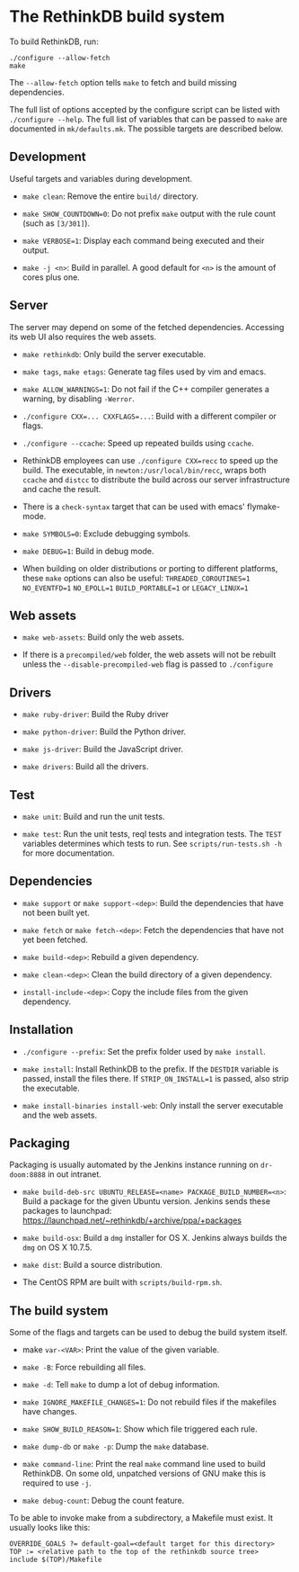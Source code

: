 The RethinkDB build system
==========================

To build RethinkDB, run:

```
./configure --allow-fetch
make
```

The `--allow-fetch` option tells `make` to fetch and build missing
dependencies.

The full list of options accepted by the configure script can be
listed with `./configure --help`. The full list of variables that can
be passed to `make` are documented in `mk/defaults.mk`. The possible
targets are described below.

Development
-----------

Useful targets and variables during development.

* `make clean`: Remove the entire `build/` directory.

* `make SHOW_COUNTDOWN=0`: Do not prefix `make` output with the rule
  count (such as `[3/301]`).

* `make VERBOSE=1`: Display each command being executed and their
  output.

* `make -j <n>`: Build in parallel. A good default for `<n>` is the
  amount of cores plus one.


Server
------

The server may depend on some of the fetched dependencies. Accessing
its web UI also requires the web assets.

* `make rethinkdb`: Only build the server executable.

* `make tags`, `make etags`: Generate tag files used by vim and emacs.

* `make ALLOW_WARNINGS=1`: Do not fail if the C++ compiler generates a
  warning, by disabling `-Werror`.

* `./configure CXX=... CXXFLAGS=...`: Build with a different compiler
  or flags.

* `./configure --ccache`: Speed up repeated builds using `ccache`.

* RethinkDB employees can use `./configure CXX=recc` to speed up the
  build. The executable, in `newton:/usr/local/bin/recc`, wraps both
  `ccache` and `distcc` to distribute the build across our server
  infrastructure and cache the result.

* There is a `check-syntax` target that can be used with emacs'
  flymake-mode.

* `make SYMBOLS=0`: Exclude debugging symbols.

* `make DEBUG=1`: Build in debug mode.

* When building on older distributions or porting to different
  platforms, these `make` options can also be useful:
  `THREADED_COROUTINES=1` `NO_EVENTFD=1` `NO_EPOLL=1`
  `BUILD_PORTABLE=1` or `LEGACY_LINUX=1`


Web assets
----------

* `make web-assets`: Build only the web assets.

* If there is a `precompiled/web` folder, the web assets will not be
  rebuilt unless the `--disable-precompiled-web` flag is passed to
  `./configure`


Drivers
-------

* `make ruby-driver`: Build the Ruby driver

* `make python-driver`: Build the Python driver.

* `make js-driver`: Build the JavaScript driver.

* `make drivers`: Build all the drivers.


Test
---

* `make unit`: Build and run the unit tests.

* `make test`: Run the unit tests, reql tests and integration
  tests. The `TEST` variables determines which tests to run. See
  `scripts/run-tests.sh -h` for more documentation.


Dependencies
---

* `make support` or `make support-<dep>`: Build the dependencies that
  have not been built yet.

* `make fetch` or `make fetch-<dep>`: Fetch the dependencies that have
  not yet been fetched.

* `make build-<dep>`: Rebuild a given dependency.

* `make clean-<dep>`: Clean the build directory of a given dependency.

* `install-include-<dep>`: Copy the include files from the given
  dependency.


Installation
---

* `./configure --prefix`: Set the prefix folder used by `make install`.

* `make install`: Install RethinkDB to the prefix. If the `DESTDIR`
  variable is passed, install the files there. If `STRIP_ON_INSTALL=1`
  is passed, also strip the executable.

* `make install-binaries install-web`: Only install the server
  executable and the web assets.


Packaging
---

Packaging is usually automated by the Jenkins instance running on
`dr-doom:8888` in out intranet.

* `make build-deb-src UBUNTU_RELEASE=<name> PACKAGE_BUILD_NUMBER=<n>`:
  Build a package for the given Ubuntu version. Jenkins sends these
   packages to launchpad:
   https://launchpad.net/~rethinkdb/+archive/ppa/+packages

 * `make build-osx`: Build a `dmg` installer for OS X. Jenkins always
   builds the `dmg` on OS X 10.7.5.

 * `make dist`: Build a source distribution.

 * The CentOS RPM are built with `scripts/build-rpm.sh`.


The build system
----------------

Some of the flags and targets can be used to debug the build system
itself.

* make `var-<VAR>`: Print the value of the given variable.

* `make -B`: Force rebuilding all files.

* `make -d`: Tell `make` to dump a lot of debug information.

* `make IGNORE_MAKEFILE_CHANGES=1`: Do not rebuild files if the
  makefiles have changes.

* `make SHOW_BUILD_REASON=1`: Show which file triggered each rule.

* `make dump-db` or `make -p`: Dump the `make` database.

* `make command-line`: Print the real `make` command line used to
  build RethinkDB. On some old, unpatched versions of GNU make this is
  required to use `-j`.

* `make debug-count`: Debug the count feature.

To be able to invoke make from a subdirectory, a Makefile must exist.
It usually looks like this:

```
OVERRIDE_GOALS ?= default-goal=<default target for this directory>
TOP := <relative path to the top of the rethinkdb source tree>
include $(TOP)/Makefile
```
